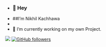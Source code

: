<!---
nikhil030100/nikhil030100 is a ✨ special ✨ repository because its `README.md` (this file) appears on your GitHub profile.
You can click the Preview link to take a look at your changes.
--->


- ### 👋 Hey
- ##I’m Nikhil Kachhawa
- 
- 🔭 I’m currently working on my own Project.

![](https://visitor-badge.glitch.me/badge?page_id=nikhil030100)
[![GitHub followers](https://img.shields.io/github/followers/nikhil030100.svg?style=social&label=Follow)](https://github.com/nikhil030100?tab=followers)

